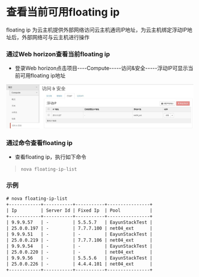 # 查看当前可用floating ip

floating ip 为云主机提供外部网络访问云主机通讯IP地址，为云主机绑定浮动IP地址后，外部网络可与云主机进行操作

### 通过Web horizon查看当前floating ip

* 登录Web horizon点击项目----Compute-----访问&安全-----浮动IP可显示当前可用floating ip地址

![Floating_List](../Picture/floatingip_list1.jpg)

### 通过命令查看floating ip

* 查看floating ip，执行如下命令

> ```nova floating-ip-list```

### 示例


```
# nova floating-ip-list
+------------+-----------+-----------+----------------+
| Ip         | Server Id | Fixed Ip  | Pool           |
+------------+-----------+-----------+----------------+
| 9.9.9.57   | -         | 5.5.5.7   | EayunStackTest |
| 25.0.0.197 | -         | 7.7.7.100 | net04_ext      |
| 9.9.9.51   | -         | -         | EayunStackTest |
| 25.0.0.219 | -         | 7.7.7.106 | net04_ext      |
| 9.9.9.54   | -         | -         | EayunStackTest |
| 25.0.0.220 | -         | -         | net04_ext      |
| 9.9.9.56   | -         | 5.5.5.6   | EayunStackTest |
| 25.0.0.226 | -         | 4.4.4.101 | net04_ext      |
+------------+-----------+-----------+----------------+

```




